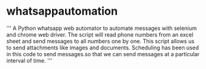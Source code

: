 # whatsappautomation
'''
 A Python whatsapp web automator to automate messages with selenium and chrome web driver. The script will read phone numbers from an excel sheet and send messages to all numbers one by one.
 This script allows us to send attachments like images and documents.
 Scheduling has been used in this code to send messages.so that we can send messages at a particular interval of time.
 '''
